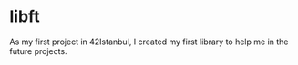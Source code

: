 # libft
As my first project in 42Istanbul, I created my first library to help me in the future projects. 
